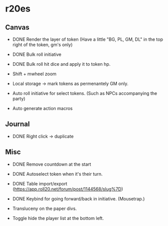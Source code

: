 # r20es

## Canvas
* DONE Render the layer of token (Have a little "BG, PL, GM, DL" in the top right of the token, gm's only)
* DONE Bulk roll initiative
* DONE Bulk roll hit dice and apply it to token hp.

* Shift + mwheel zoom
* Local storage -> mark tokens as permenantely GM only.
* Auto roll initiative for select tokens. (Such as NPCs accompanying the party)

* Auto generate action macros

## Journal
* DONE Right click -> duplicate

## Misc
* DONE Remove countdown at the start
* DONE Autoselect token when it's their turn.
* DONE Table import/export (https://app.roll20.net/forum/post/1144568/slug%7D)
* DONE Keybind for going forward/back in initiative. (Mousetrap.)

* Transluceny on the paper divs.
* Toggle hide the player list at the bottom left.
